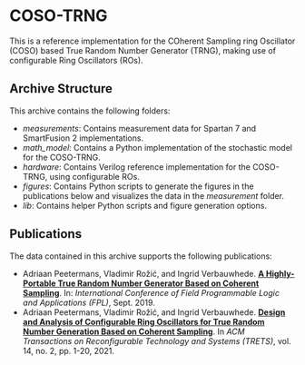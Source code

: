 # COSO-TRNG

This is a reference implementation for the COherent Sampling ring Oscillator (COSO) based True Random Number Generator (TRNG), making use of configurable Ring Oscillators (ROs).

## Archive Structure

This archive contains the following folders:
- *measurements*: Contains measurement data for Spartan 7 and SmartFusion 2 implementations.
- *math_model*: Contains a Python implementation of the stochastic model for the COSO-TRNG.
- *hardware*: Contains Verilog reference implementation for the COSO-TRNG, using configurable ROs.
- *figures*: Contains Python scripts to generate the figures in the publications below and visualizes the data in the *measurement* folder.
- *lib*: Contains helper Python scripts and figure generation options.

## Publications

The data contained in this archive supports the following publications:
- Adriaan Peetermans, Vladimir Rožić, and Ingrid Verbauwhede. **[A Highly-Portable True Random Number Generator Based on Coherent Sampling](https://ieeexplore.ieee.org/abstract/document/8892076)**. In: *International Conference of Field Programmable Logic and Applications (FPL)*, Sept. 2019.
- Adriaan Peetermans, Vladimir Rožić, and Ingrid Verbauwhede. **[Design and Analysis of Configurable Ring Oscillators for True Random Number Generation Based on Coherent Sampling](https://dl.acm.org/doi/abs/10.1145/3433166)**. In *ACM Transactions on Reconfigurable Technology and Systems (TRETS)*, vol. 14, no. 2, pp. 1-20, 2021.